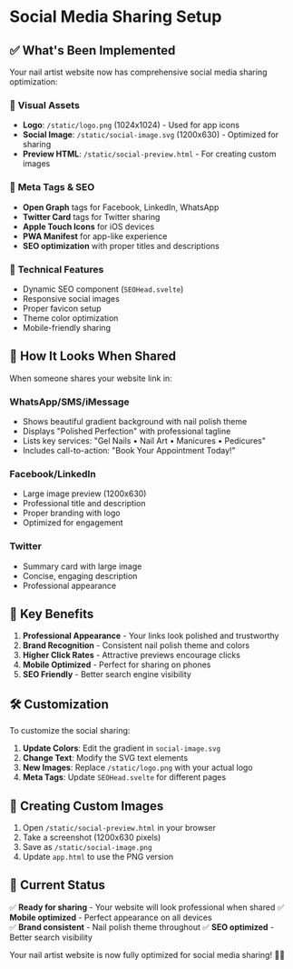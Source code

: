 # Social Media Sharing Setup

## ✅ What's Been Implemented

Your nail artist website now has comprehensive social media sharing optimization:

### 🎨 **Visual Assets**
- **Logo**: `/static/logo.png` (1024x1024) - Used for app icons
- **Social Image**: `/static/social-image.svg` (1200x630) - Optimized for sharing
- **Preview HTML**: `/static/social-preview.html` - For creating custom images

### 📱 **Meta Tags & SEO**
- **Open Graph** tags for Facebook, LinkedIn, WhatsApp
- **Twitter Card** tags for Twitter sharing
- **Apple Touch Icons** for iOS devices
- **PWA Manifest** for app-like experience
- **SEO optimization** with proper titles and descriptions

### 🔧 **Technical Features**
- Dynamic SEO component (`SEOHead.svelte`)
- Responsive social images
- Proper favicon setup
- Theme color optimization
- Mobile-friendly sharing

## 📲 How It Looks When Shared

When someone shares your website link in:

### **WhatsApp/SMS/iMessage**
- Shows beautiful gradient background with nail polish theme
- Displays "Polished Perfection" with professional tagline
- Lists key services: "Gel Nails • Nail Art • Manicures • Pedicures"
- Includes call-to-action: "Book Your Appointment Today!"

### **Facebook/LinkedIn**
- Large image preview (1200x630)
- Professional title and description
- Proper branding with logo
- Optimized for engagement

### **Twitter**
- Summary card with large image
- Concise, engaging description
- Professional appearance

## 🎯 **Key Benefits**

1. **Professional Appearance** - Your links look polished and trustworthy
2. **Brand Recognition** - Consistent nail polish theme and colors
3. **Higher Click Rates** - Attractive previews encourage clicks
4. **Mobile Optimized** - Perfect for sharing on phones
5. **SEO Friendly** - Better search engine visibility

## 🛠️ **Customization**

To customize the social sharing:

1. **Update Colors**: Edit the gradient in `social-image.svg`
2. **Change Text**: Modify the SVG text elements
3. **New Images**: Replace `/static/logo.png` with your actual logo
4. **Meta Tags**: Update `SEOHead.svelte` for different pages

## 📸 **Creating Custom Images**

1. Open `/static/social-preview.html` in your browser
2. Take a screenshot (1200x630 pixels)
3. Save as `/static/social-image.png`
4. Update `app.html` to use the PNG version

## 🚀 **Current Status**

✅ **Ready for sharing** - Your website will look professional when shared
✅ **Mobile optimized** - Perfect appearance on all devices  
✅ **Brand consistent** - Nail polish theme throughout
✅ **SEO optimized** - Better search visibility

Your nail artist website is now fully optimized for social media sharing! 💅✨